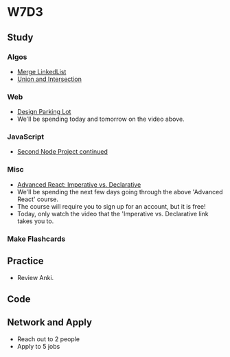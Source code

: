 # W7D3

## Study

### Algos 
- [Merge LinkedList](https://www.geeksforgeeks.org/merge-a-linked-list-into-another-linked-list-at-alternate-positions/)
- [Union and Intersection](https://www.geeksforgeeks.org/union-and-intersection-of-two-linked-lists/)

### Web
- [Design Parking Lot](https://www.youtube.com/watch?v=DSGsa0pu8-k)
- We'll be spending today and tomorrow on the video above.

### JavaScript
- [Second Node Project continued](https://github.com/Pklong/chat-app)

### Misc
- [Advanced React: Imperative vs. Declarative](https://reacttraining.com/patterns/)
- We'll be spending the next few days going through the above 'Advanced React' course.
- The course will require you to sign up for an account, but it is free!
- Today, only watch the video that the 'Imperative vs. Declarative link takes you to.

### Make Flashcards

## Practice

- Review Anki. 

## Code 

## Network and Apply 

- Reach out to 2 people
- Apply to 5 jobs 
